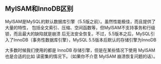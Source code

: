 ## MyISAM和InnoDB区别 

MyISAM是MySQL的默认数据库引擎（5.5版之前）。虽然性能极佳，⽽且提供了⼤量的特性， 包括全⽂索引、压缩、空间函数等，但MyISAM不⽀持事务和⾏级锁，⽽且最⼤的缺陷就是崩溃 后⽆法安全恢复。不过，5.5版本之后，MySQL引⼊了InnoDB（事务性数据库引擎），MySQL 5.5版本后默认的存储引擎为InnoDB

⼤多数时候我们使⽤的都是 InnoDB 存储引擎，但是在某些情况下使⽤ MyISAM 也是合适的⽐如 读密集的情况下。（如果你不介意 MyISAM 崩溃恢复问题的话）。